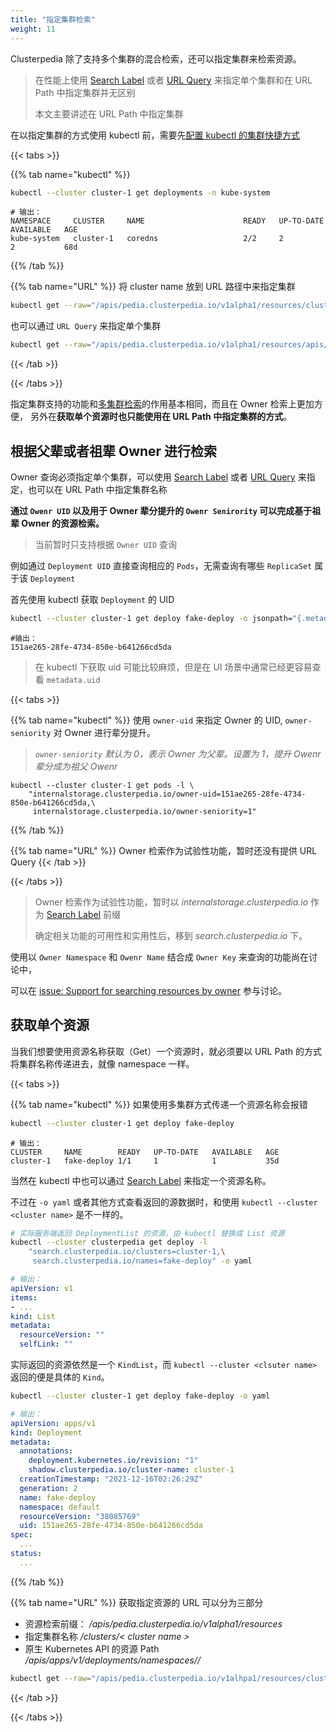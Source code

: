 ```yaml
---
title: "指定集群检索"
weight: 11
---
```


Clusterpedia 除了支持多个集群的混合检索，还可以指定集群来检索资源。

> 在性能上使用 [Search Label](../#元信息检索) 或者 [URL Query](../#元信息检索) 来指定单个集群和在 URL Path 中指定集群并无区别
>
> 本文主要讲述在 URL Path 中指定集群

在以指定集群的方式使用 kubectl 前，需要先[配置 kubectl 的集群快捷方式](../../access-clusterpedia#为-kubectl-生成集群访问的快捷配置)

{{< tabs >}}

{{% tab name="kubectl" %}}
```bash
kubectl --cluster cluster-1 get deployments -n kube-system
```
```
# 输出：
NAMESPACE     CLUSTER     NAME                      READY   UP-TO-DATE   AVAILABLE   AGE
kube-system   cluster-1   coredns                   2/2     2            2           68d
```
{{% /tab %}}

{{% tab name="URL" %}}
将 cluster name 放到 URL 路径中来指定集群
```bash
kubectl get --raw="/apis/pedia.clusterpedia.io/v1alpha1/resources/clusters/cluster-1/apis/apps/v1/deployments"
```

也可以通过 `URL Query` 来指定单个集群
```bash
kubectl get --raw="/apis/pedia.clusterpedia.io/v1alpha1/resources/apis/apps/v1/deployments?clusters=cluster-1"
```
{{< /tab >}}

{{< /tabs >}}

指定集群支持的功能和[多集群检索](../multi-cluster)的作用基本相同，而且在 Owner 检索上更加方便，
另外在**获取单个资源时也只能使用在 URL Path 中指定集群的方式**。


## 根据父辈或者祖辈 Owner 进行检索
Owner 查询必须指定单个集群，可以使用 [Search Label](../#元信息检索) 或者 [URL Query](../#元信息检索) 来指定，也可以在 URL Path 中指定集群名称

**通过 `Owenr UID` 以及用于 Owner 辈分提升的 `Owenr Senirority` 可以完成基于祖辈 Owner 的资源检索。**
> 当前暂时只支持根据 `Owner UID` 查询

例如通过 `Deployment UID` 直接查询相应的 `Pods`，无需查询有哪些 `ReplicaSet` 属于该 `Deployment`

首先使用 kubectl 获取 `Deployment` 的 UID
```bash
kubectl --cluster cluster-1 get deploy fake-deploy -o jsonpath="{.metadata.uid}"
```
```
#输出：
151ae265-28fe-4734-850e-b641266cd5da
```
> 在 kubectl 下获取 uid 可能比较麻烦，但是在 UI 场景中通常已经更容易查看 `metadata.uid`

{{< tabs >}}

{{% tab name="kubectl" %}}
使用 `owner-uid` 来指定 Owner 的 UID, `owner-seniority` 对 Owner 进行辈分提升。

> *`owner-seniority` 默认为 0，表示 Owner 为父辈。设置为 1，提升 Owenr 辈分成为祖父 Owenr*

```
kubectl --cluster cluster-1 get pods -l \
    "internalstorage.clusterpedia.io/owner-uid=151ae265-28fe-4734-850e-b641266cd5da,\
     internalstorage.clusterpedia.io/owner-seniority=1"
```

{{% /tab %}}

{{% tab name="URL" %}}
Owner 检索作为试验性功能，暂时还没有提供 URL Query
{{< /tab >}}

{{< /tabs >}}

> Owner 检索作为试验性功能，暂时以 *internalstorage.clusterpedia.io* 作为 [Search Label](../#owner-检索) 前缀
>
> 确定相关功能的可用性和实用性后，移到 *search.clusterpedia.io* 下。

使用以 `Owner Namespace` 和 `Owenr Name` 结合成 `Owner Key` 来查询的功能尚在讨论中，

可以在 [issue: Support for searching resources by owner](https://github.com/clusterpedia-io/clusterpedia/issues/49) 参与讨论。

## 获取单个资源
当我们想要使用资源名称获取（Get）一个资源时，就必须要以 URL Path 的方式将集群名称传递进去，就像 namespace 一样。

{{< tabs >}}

{{% tab name="kubectl" %}}
如果使用多集群方式传递一个资源名称会报错
```bash
kubectl --cluster cluster-1 get deploy fake-deploy 
```
```
# 输出：
CLUSTER     NAME        READY   UP-TO-DATE   AVAILABLE   AGE
cluster-1   fake-deploy 1/1     1            1           35d
```
当然在 kubectl 中也可以通过 [Search Label](../#元信息检索) 来指定一个资源名称。

不过在 `-o yaml` 或者其他方式查看返回的源数据时，和使用 `kubectl --cluster <cluster name>` 是不一样的。
```bash
# 实际服务端返回 DeploymentList 的资源，由 kubectl 替换成 List 资源
kubectl --cluster clusterpedia get deploy -l 
    "search.clusterpedia.io/clusters=cluster-1,\
     search.clusterpedia.io/names=fake-deploy" -o yaml
```
```yaml
# 输出：
apiVersion: v1
items:
- ...
kind: List
metadata:
  resourceVersion: ""
  selfLink: ""
```
实际返回的资源依然是一个 `KindList`，而 `kubectl --cluster <clsuter name>` 返回的便是具体的 `Kind`。
```bash
kubectl --cluster cluster-1 get deploy fake-deploy -o yaml
```
```yaml
# 输出：
apiVersion: apps/v1
kind: Deployment
metadata:
  annotations:
    deployment.kubernetes.io/revision: "1"
    shadow.clusterpedia.io/cluster-name: cluster-1
  creationTimestamp: "2021-12-16T02:26:29Z"
  generation: 2
  name: fake-deploy
  namespace: default
  resourceVersion: "38085769"
  uid: 151ae265-28fe-4734-850e-b641266cd5da
spec:
  ...
status:
  ...
```

{{% /tab %}}

{{% tab name="URL" %}}
获取指定资源的 URL 可以分为三部分
* 资源检索前缀： */apis/pedia.clusterpedia.io/v1alpha1/resources*
* 指定集群名称 */clusters/< cluster name >*
* 原生 Kubernetes API 的资源 Path */apis/apps/v1/deployments/namespaces/<namespace>/<resource name>*

```bash
kubectl get --raw="/apis/pedia.clusterpedia.io/v1alhpa1/resources/clusters/cluster-1/apis/apps/v1alpha1/deployments/namespaces/default/fake-deploy"
```
{{< /tab >}}

{{< /tabs >}}
